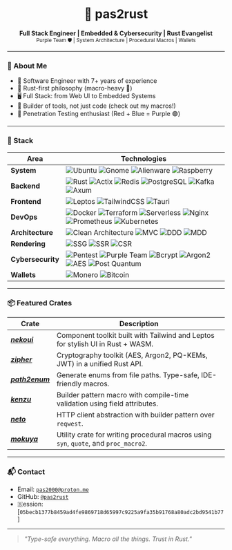 <h1 align="center">🦀 pas2rust</h1>

<p align="center">
  <b>Full Stack Engineer | Embedded & Cybersecurity | Rust Evangelist</b><br>
  <sub>Purple Team 🛡 | System Architecture | Procedural Macros | Wallets</sub>
</p>

---

### 🧠 About Me

- 🔧 Software Engineer with 7+ years of experience
- 🦀 Rust-first philosophy (macro-heavy 🧬)
- 🖥 Full Stack: from Web UI to Embedded Systems
- 🧱 Builder of tools, not just code (check out my macros!)
- 🧪 Penetration Testing enthusiast (Red + Blue = Purple 🟣)

---

### 🚀 Stack

| Area                      | Technologies |
|---------------------------|--------------|
| **System**                | ![Ubuntu](https://img.shields.io/badge/Ubuntu_Linux-0088cc?style=flat&logo=ubuntu&logoColor=white) ![Gnome](https://img.shields.io/badge/Gnome-4A86CF?style=flat&logo=gnome&logoColor=white) ![Alienware](https://img.shields.io/badge/Alienware-4300f5?style=flat&logo=alienware&logoColor=white) ![Raspberry](https://img.shields.io/badge/RaspberryPi-FF0000?style=flat&logo=raspberrypi&logoColor=white)|
| **Backend**               | ![Rust](https://img.shields.io/badge/Rust-black?style=flat&logo=rust&logoColor=white) ![Actix](https://img.shields.io/badge/Actix-4B5D67?style=flat&logo=actix&logoColor=white) ![Redis](https://img.shields.io/badge/Redis-DC382D?style=flat&logo=redis&logoColor=white) ![PostgreSQL](https://img.shields.io/badge/PostgreSQL-4169E1?style=flat&logo=postgresql&logoColor=white) ![Kafka](https://img.shields.io/badge/Kafka-231F20?style=flat&logo=apachekafka) ![Axum](https://img.shields.io/badge/Axum-purple?style=flat&logo=rocket&logoColor=white) |
| **Frontend**              | ![Leptos](https://img.shields.io/badge/Leptos-00c9a7?style=flat&logo=leptos&logoColor=white) ![TailwindCSS](https://img.shields.io/badge/Tailwind-38B2AC?style=flat&logo=tailwindcss&logoColor=white) ![Tauri](https://img.shields.io/badge/Tauri-EAB300?style=flat&logo=tauri&logoColor=white) |
| **DevOps**                | ![Docker](https://img.shields.io/badge/Docker-2496ED?style=flat&logo=docker&logoColor=white) ![Terraform](https://img.shields.io/badge/Terraform-7B42BC?style=flat&logo=terraform&logoColor=white) ![Serverless](https://img.shields.io/badge/Serverless-FD5750?style=flat&logo=serverless&logoColor=white) ![Nginx](https://img.shields.io/badge/Nginx-009639?style=flat&logo=nginx&logoColor=white) ![Prometheus](https://img.shields.io/badge/Prometheus-E6522C?style=flat&logo=prometheus&logoColor=white) ![Kubernetes](https://img.shields.io/badge/Kubernetes-326CE5?style=flat&logo=kubernetes&logoColor=white) |
| **Architecture**          | ![Clean Architecture](https://img.shields.io/badge/Clean_Architecture-purple?style=flat&logo=bnbchain&logoColor=white) ![MVC](https://img.shields.io/badge/MVC-purple?style=flat&logo=bnbchain&logoColor=white) ![DDD](https://img.shields.io/badge/DDD-purple?style=flat&logo=bnbchain&logoColor=white) ![MDD](https://img.shields.io/badge/MDD(Macro_Driven_Design)-purple?style=flat&logo=ebox) |
| **Rendering**             | ![SSG](https://img.shields.io/badge/SSG-purple?style=flat&logo=webpack&logoColor=white) ![SSR](https://img.shields.io/badge/SSR-purple?style=flat&logo=instructure&logoColor=white) ![CSR](https://img.shields.io/badge/CSR-purple?style=flat&logo=jetpackcompose&logoColor=white) |
| **Cybersecurity**         | ![Pentest](https://img.shields.io/badge/Pentest-black?style=flat&logo=hackaday) ![Purple Team](https://img.shields.io/badge/Purple_Team-800080?style=flat&logo=redhat) ![Bcrypt](https://img.shields.io/badge/Bcrypt-4A4A4A?style=flat&logo=keeweb&logoColor=white) ![Argon2](https://img.shields.io/badge/Argon2-darkred?style=flat&logo=keeweb&logoColor=white) ![AES](https://img.shields.io/badge/AES-orange?style=flat&logo=keeweb&logoColor=white) ![Post Quantum](https://img.shields.io/badge/Post_Quantum-red?style=flat&logo=keeweb&logoColor=white) |
| **Wallets**               | ![Monero](https://img.shields.io/badge/Monero-FF6600?style=flat&logo=monero&logoColor=white) ![Bitcoin](https://img.shields.io/badge/Bitcoin-EAB300?style=flat&logo=bitcoin&logoColor=white) |

---

### 📦 Featured Crates

| Crate | Description |
|------|-----------|
| **_[nekoui](https://github.com/pas2rust/nekoui)_** | Component toolkit built with Tailwind and Leptos for stylish UI in Rust + WASM. |
| **_[zipher](https://github.com/pas2rust/zipher)_** | Cryptography toolkit (AES, Argon2, PQ-KEMs, JWT) in a unified Rust API. |
| **_[path2enum](https://github.com/pas2rust/path2enum)_** | Generate enums from file paths. Type-safe, IDE-friendly macros. |
| **_[kenzu](https://github.com/pas2rust/kenzu)_** | Builder pattern macro with compile-time validation using field attributes. |
| **_[neto](https://github.com/pas2rust/neto)_** | HTTP client abstraction with builder pattern over `reqwest`. |
| **_[mokuya](https://github.com/pas2rust/mokuya)_** | Utility crate for writing procedural macros using `syn`, `quote`, and `proc_macro2`. |

---

### 📬 Contact

- Email: [`pas2000@proton.me`](mailto:pas2000@proton.me)
- GitHub: [`@pas2rust`](https://github.com/pas2rust)
- 🇸ession: [`05becb1377b8459ad4fe9869718d65997c9225a9fa35b91768a80adc2bd9541b77`]

---

> *"Type-safe everything. Macro all the things. Trust in Rust."*

